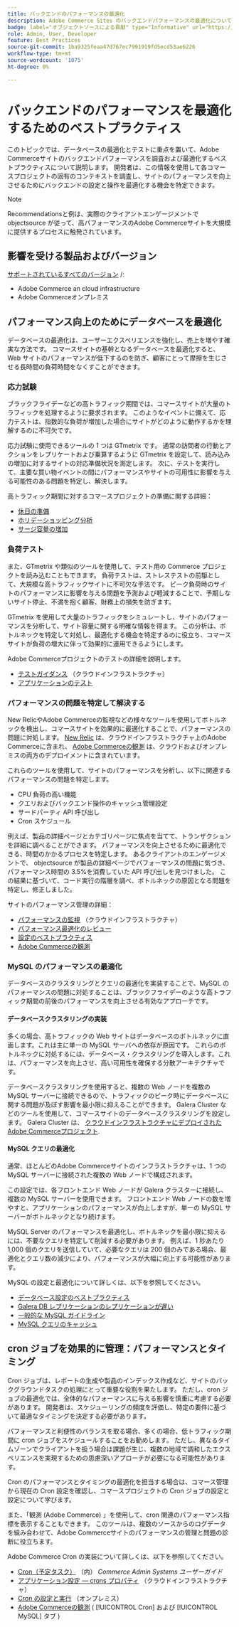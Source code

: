 ```yaml
---
title: バックエンドのパフォーマンスの最適化
description: Adobe Commerce Sites のバックエンドパフォーマンスの最適化について説明します。
badge: label="オブジェクトソースによる貢献" type="Informative" url="https://objectsource.co.uk/" tooltip="objectsource"
role: Admin, User, Developer
feature: Best Practices
source-git-commit: 1ba9325feaa47d767ec7991919fd5ecd53ae6226
workflow-type: tm+mt
source-wordcount: '1075'
ht-degree: 0%

---
```


# バックエンドのパフォーマンスを最適化するためのベストプラクティス

このトピックでは、データベースの最適化とテストに重点を置いて、Adobe Commerceサイトのバックエンドパフォーマンスを調査および最適化するベストプラクティスについて説明します。 開発者は、この情報を使用して各コマースプロジェクトの固有のコンテキストを調査し、サイトのパフォーマンスを向上させるためにバックエンドの設定と操作を最適化する機会を特定できます。

>[!NOTE]
>
>Recommendationsと例は、実際のクライアントエンゲージメントで objectsource が従って、高パフォーマンスのAdobe Commerceサイトを大規模に提供するプロセスに触発されています。

## 影響を受ける製品およびバージョン

[サポートされているすべてのバージョン](../../../release/versions.md) /:

- Adobe Commerce an cloud infrastructure
- Adobe Commerceオンプレミス

## パフォーマンス向上のためにデータベースを最適化

データベースの最適化は、ユーザーエクスペリエンスを強化し、売上を増やす確実な方法です。 コマースサイトの基幹となるデータベースを最適化すると、Web サイトのパフォーマンスが低下するのを防ぎ、顧客にとって摩擦を生じさせる長時間の負荷時間をなくすことができます。

### 応力試験

ブラックフライデーなどの高トラフィック期間では、コマースサイトが大量のトラフィックを処理するように要求されます。 このようなイベントに備えて、応力テストは、指数的な負荷が増加した場合にサイトがどのように動作するかを理解するのに不可欠です。

応力試験に使用できるツールの 1 つは GTmetrix です。 通常の訪問者の行動とアクションをレプリケートおよび乗算するように GTmetrix を設定して、読み込みの増加に対するサイトの対応準備状況を測定します。 次に、テストを実行して、主要な買い物イベントの間にパフォーマンスやサイトの可用性に影響を与える可能性のある問題を特定し、解決します。

高トラフィック期間に対するコマースプロジェクトの準備に関する詳細：

- [休日の準備](https://experienceleague.adobe.com/docs/events/mbi-webinars-recordings/2021/holiday-readiness.html)
- [ホリデーショッピング分析](https://experienceleague.adobe.com/docs/commerce-business-intelligence/mbi/analyze/performance/holiday-season-perf.html)
- [サージ容量の増加](https://experienceleague.adobe.com/docs/commerce-knowledge-base/kb/announcements/commerce-announcements/2021-holiday-surge-capacity-requests-for-magento-commerce-cloud.html)

### 負荷テスト

また、GTmetrix や類似のツールを使用して、テスト用の Commerce プロジェクトを読み込むこともできます。 負荷テストは、ストレステストの前駆として、大規模な高トラフィックサイトに不可欠な手法です。 ピーク負荷時のサイトのパフォーマンスに影響を与える問題を予測および軽減することで、予期しないサイト停止、不満を抱く顧客、財務上の損失を防ぎます。

GTmetrix を使用して大量のトラフィックをシミュレートし、サイトのパフォーマンスを分析して、サイト容量に関する明確な情報を得ます。 この分析は、ボトルネックを特定して対処し、最適化する機会を特定するのに役立ち、コマースサイトが負荷の増大に伴って効果的に運用できるようにします。

Adobe Commerceプロジェクトのテストの詳細を説明します。

- [テストガイダンス](https://experienceleague.adobe.com/docs/commerce-cloud-service/user-guide/develop/test/guidance.html)  （クラウドインフラストラクチャ）
- [アプリケーションのテスト](https://developer.adobe.com/commerce/testing/guide/)

### パフォーマンスの問題を特定して解決する

New RelicやAdobe Commerceの監視などの様々なツールを使用してボトルネックを検出し、コマースサイトを効果的に最適化することで、パフォーマンスの問題に対処します。 [New Relic](https://experienceleague.adobe.com/docs/commerce-cloud-service/user-guide/monitor/new-relic/new-relic-service.html) は、クラウドインフラストラクチャ上のAdobe Commerceに含まれ、 [Adobe Commerceの観測](/help/tools/observation-for-adobe-commerce/intro.md) は、クラウドおよびオンプレミスの両方のデプロイメントに含まれています。

これらのツールを使用して、サイトのパフォーマンスを分析し、以下に関連するパフォーマンスの問題を特定します。

- CPU 負荷の高い機能
- クエリおよびバックエンド操作のキャッシュ管理設定
- サードパーティ API 呼び出し
- Cron スケジュール

例えば、製品の詳細ページとカテゴリページに焦点を当てて、トランザクションを詳細に調べることができます。 パフォーマンスを向上させるために最適化できる、時間のかかるプロセスを特定します。 あるクライアントのエンゲージメントで、 objectsource が製品の詳細ページでパフォーマンスの問題に気づき、パフォーマンス時間の 3.5%を消費していた API 呼び出しを見つけました。 この結果に基づいて、コード実行の階層を調べ、ボトルネックの原因となる問題を特定し、修正しました。

サイトのパフォーマンス管理の詳細：

- [パフォーマンスの監視](https://experienceleague.adobe.com/docs/commerce-cloud-service/user-guide/monitor/performance.html) （クラウドインフラストラクチャ）
- [パフォーマンス最適化のレビュー](/help/implementation-playbook/infrastructure/performance/recommendations.md)
- [設定のベストプラクティス](/help/performance/configuration.md)
- [Adobe Commerceの観測](/help/tools/observation-for-adobe-commerce/intro.md)

### MySQL のパフォーマンスの最適化

データベースのクラスタリングとクエリの最適化を実装することで、MySQL のパフォーマンスの問題に対処することは、ブラックフライデーのような高トラフィック期間の前後のパフォーマンスを向上させる有効なアプローチです。

#### データベースクラスタリングの実装

多くの場合、高トラフィックの Web サイトはデータベースのボトルネックに直面します。これは主に単一の MySQL サーバへの依存が原因です。 これらのボトルネックに対処するには、データベース・クラスタリングを導入します。これは、パフォーマンスを向上させ、高い可用性を確保する分散アーキテクチャです。

データベースクラスタリングを使用すると、複数の Web ノードを複数の MySQL サーバーに接続できるので、トラフィックのピーク時にデータベースに関する問題が及ぼす影響を最小限に抑えることができます。 Galera Cluster などのツールを使用して、コマースサイトのデータベースクラスタリングを設定します。 Galera Cluster は、 [クラウドインフラストラクチャにデプロイされたAdobe Commerceプロジェクト](https://experienceleague.adobe.com/docs/commerce-operations/implementation-playbook/infrastructure/cloud/technology.html).

#### MySQL クエリの最適化

通常、ほとんどのAdobe Commerceサイトのインフラストラクチャは、1 つの MySQL サーバーに接続された複数の Web ノードで構成されます。

この設定では、各フロントエンド Web ノードが Galera クラスターに接続し、複数の MySQL サーバーを使用できます。 フロントエンド Web ノードの数を増やすと、アプリケーションのパフォーマンスが向上しますが、単一の MySQL サーバーがボトルネックとなり続けます。

MySQL Server のパフォーマンスを最適化し、ボトルネックを最小限に抑えるには、不要なクエリを特定して削減する必要があります。 例えば、1 秒あたり 1,000 個のクエリを送信していて、必要なクエリは 200 個のみである場合、最適化とクエリ数の減少により、パフォーマンスが大幅に向上する可能性があります。

MySQL の設定と最適化について詳しくは、以下を参照してください。

- [データベース設定のベストプラクティス](https://experienceleague.adobe.com/docs/commerce-operations/implementation-playbook/best-practices/planning/database-on-cloud.html)
- [Galera DB レプリケーションのレプリケーションが遅い](https://experienceleague.adobe.com/docs/commerce-learn/tutorials/backend-development/galera-db-slow-replication.html)
- [一般的な MySQL ガイドライン](/help/installation/prerequisites/database/mysql.md)
- [MySQL クエリのキャッシュ](https://experienceleague.adobe.com/docs/commerce-learn/tutorials/backend-development/mysql-query-cache.html)

## cron ジョブを効果的に管理：パフォーマンスとタイミング

Cron ジョブは、レポートの生成や製品のインデックス作成など、サイトのバックグラウンドタスクの処理にとって重要な役割を果たします。 ただし、cron ジョブの最適化では、全体的なパフォーマンスに与える影響を慎重に考慮する必要があります。 開発者は、スケジューリングの頻度を評価し、特定の要件に基づいて最適なタイミングを決定する必要があります。

パフォーマンスと利便性のバランスを取る場合、多くの場合、低トラフィック期間に cron ジョブをスケジュールすることをお勧めします。 ただし、異なるタイムゾーンでクライアントを扱う場合は課題が生じ、複数の地域で調和したエクスペリエンスを実現するための思慮深いアプローチが必要になる可能性があります。

Cron のパフォーマンスとタイミングの最適化を担当する場合は、コマース管理から現在の Cron 設定を確認し、コマースプロジェクトの Cron ジョブの設定と設定について学びます。

また、「観測 (Adobe Commerce) 」を使用して、cron 関連のパフォーマンス指標を表示することもできます。 このツールは、複数のソースからのログデータを組み合わせて、Adobe Commerceサイトのパフォーマンスの管理と問題の診断に役立ちます。

Adobe Commerce Cron の実装について詳しくは、以下を参照してください。

- [Cron（予定タスク）](https://experienceleague.adobe.com/docs/commerce-admin/systems/tools/cron.html) （内） _Commerce Admin Systems ユーザーガイド_
- [アプリケーション設定 — crons プロパティ](https://experienceleague.adobe.com/docs/commerce-cloud-service/user-guide/configure/app/properties/crons-property.html) （クラウドインフラストラクチャ）
- [Cron の設定と実行](https://experienceleague.adobe.com/docs/commerce-cloud-service/user-guide/configure/app/properties/crons-property.html) （オンプレミス）
- [Adobe Commerceの観測](https://experienceleague.adobe.com/docs/commerce-operations/tools/observation-for-adobe-commerce/intro.html) ( [!UICONTROL Cron] および [!UICONTROL MySQL] タブ )
